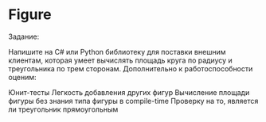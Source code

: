 # Figure

Задание:

Напишите на C# или Python библиотеку для поставки внешним клиентам, которая умеет вычислять площадь круга по радиусу и треугольника по трем сторонам. Дополнительно к работоспособности оценим:

Юнит-тесты
Легкость добавления других фигур
Вычисление площади фигуры без знания типа фигуры в compile-time
Проверку на то, является ли треугольник прямоугольным
